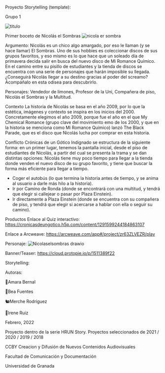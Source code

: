 Proyecto Storytelling (template):

Grupo 1

![titulo](https://user-images.githubusercontent.com/101630955/160440849-5e895d2f-d33d-4c5d-978e-e6f3c543beb1.png)



Primer boceto de Nicolás el Sombras
![nicola er sombra](https://user-images.githubusercontent.com/101630955/160440979-ec9116c7-9c9f-4750-94b4-1b1cb05758e1.png)

Argumento: Nicolás es un chico algo amargado, por eso le llaman (y se hace llamar) El Sombras. Uno de sus hobbies es coleccionar discos de sus grupos favoritos, y eso mismo es lo que hace que un soleado día de primavera decida salir en busca del nuevo disco de Mi Romance Químico. En el camino entre su pisillo de estudiantes y la tienda de discos se encuentra con una serie de personajes que harán imposible su llegada. ¿Conseguirá Nicolás llegar a su destino gracias al poder del screamo? Acompáñalo en esta odisea para descubrirlo.

Personajes:
Vendedor de limones, Profesor de la Uni, Compañera de piso, Nicolás el Sombras y la Multitud.


Contexto
La historia de Nicolás se basa en el año 2009, por lo que la estética, imágenes y contexto se inspira en los inicios del 2000. Concretamente elegimos el año 2009, porque fue el año en el que My Chemical Romance (grupo clave del movimiento emo de los 2000, y que en la historia se menciona como Mi Romance Químico) lanzó The Black Parade, que es el disco que Nicolás lucha por comprar en esta historia. 


Conflicto
Crónicas de un Gótico Indignado se estructura de la siguiente forma: en un primer lugar, tenemos la pantalla inicial, desde el piso de estudiantes de Nicolás, a partir del cual se presenta la trama y se dan distintas opciones: Nicolás tiene muy poco tiempo para llegar a la tienda donde venden el nuevo disco de su grupo favorito, y tiene que buscar la forma más eficiente para llegar a tiempo.

  - Coger el autobús (lo que termina la historia antes de tiempo, y se anima al usuario a darle más hilo a la historia).
  - Ir por Camino de Ronda (donde se encontrará con una multitud, y tendrá que elegir si callejear o pasar por Plaza Einstein).
  - Ir directamente a Plaza Einstein (donde se encuentra con su compañera de piso, y tendrá que elegir si acercarse a hablar con ella o seguir su camino). 


Productos
Enlace al Quiz interactivo: https://cronicasdeungotico.h5p.com/content/1291599244184863107

Enlace a Arcweave: https://arcweave.com/app#/project/zr63ZLVEZR/play 

Personaje:
![Nicolaselsombras drawio](https://user-images.githubusercontent.com/101630955/163948389-858368dd-0265-48c2-a83a-4160c1f28106.jpg)


Banner/Teaser: https://cloud.protopie.io/p/1511389f22 

Storytelling: 



Autoras:

🐇Amara Bernal

🐸Bea Fuentes

🐿️Merche Rodríguez

🐧Irene Ruiz

Febrero, 2022

Proyecto dentro de la serie HRUN Story. Proyectos seleccionados de 2021 / 2020 / 2019 / 2018

CCBY Creacion y Difusión de Nuevos Contenidos Audiovisuales

Facultad de Comunicación y Documentación

Universidad de Granada
